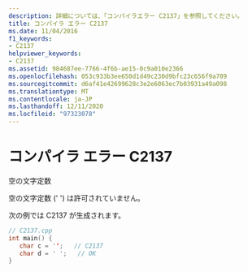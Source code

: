 ```yaml
---
description: 詳細については、「コンパイラエラー C2137」を参照してください。
title: コンパイラ エラー C2137
ms.date: 11/04/2016
f1_keywords:
- C2137
helpviewer_keywords:
- C2137
ms.assetid: 984687ee-7766-4f6b-ae15-0c9a010e2366
ms.openlocfilehash: 053c933b3ee650d1d49c230d9bfc23c656f9a709
ms.sourcegitcommit: d6af41e42699628c3e2e6063ec7b03931a49a098
ms.translationtype: MT
ms.contentlocale: ja-JP
ms.lasthandoff: 12/11/2020
ms.locfileid: "97323078"
---
```

# <a name="compiler-error-c2137"></a>コンパイラ エラー C2137

空の文字定数

空の文字定数 (' ') は許可されていません。

次の例では C2137 が生成されます。

```cpp
// C2137.cpp
int main() {
   char c = '';   // C2137
   char d = ' ';   // OK
}
```
